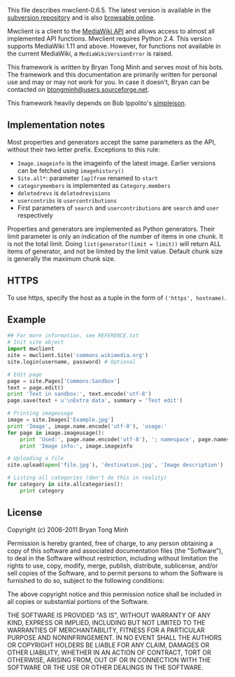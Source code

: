 This file describes mwclient-0.6.5.
The latest version is available in the 
[subversion repository](https://mwclient.svn.sourceforge.net/svnroot/mwclient)
and is also [browsable online](http://mwclient.svn.sourceforge.net/viewvc/mwclient/).

Mwclient is a client to the [MediaWiki API](http://mediawiki.org/wiki/API)
and allows access to almost all implemented API functions.
Mwclient requires Python 2.4.
This version supports MediaWiki 1.11 and above.
However, for functions not available in the current MediaWiki,
a `MediaWikiVersionError` is raised.

This framework is written by Bryan Tong Minh and serves most of his bots.
The framework and this documentation are primarily written for personal use
and may or may not work for you.
In case it doesn't, Bryan can be contacted on btongminh@users.sourceforge.net.

This framework heavily depends on Bob Ippolito's
[simplejson](https://pypi.python.org/pypi/simplejson).


## Implementation notes ##
Most properties and generators accept the same parameters as the API,
without their two letter prefix.
Exceptions to this rule:
* `Image.imageinfo` is the imageinfo of the latest image. Earlier versions can be
  fetched using `imagehistory()`
* `Site.all*`: parameter `[ap]from` renamed to `start`
* `categorymembers` is implemented as `Category.members`
* `deletedrevs` is `deletedrevisions`
* `usercontribs` is `usercontributions`
* First parameters of `search` and `usercontributions` are `search` and `user` 
  respectively

Properties and generators are implemented as Python generators.
Their limit parameter is only an indication of the number of items in one chunk.
It is not the total limit.
Doing `list(generator(limit = limit))` will return ALL items of generator,
and not be limited by the limit value.
Default chunk size is generally the maximum chunk size.


## HTTPS ##
To use https, specify the host as a tuple in the form of `('https', hostname)`.


## Example ##
```python
## For more information, see REFERENCE.txt
# Init site object
import mwclient
site = mwclient.Site('commons.wikimedia.org')
site.login(username, password) # Optional

# Edit page
page = site.Pages['Commons:Sandbox']
text = page.edit()
print 'Text in sandbox:', text.encode('utf-8')
page.save(text + u'\nExtra data', summary = 'Test edit')

# Printing imageusage
image = site.Images['Example.jpg']
print 'Image', image.name.encode('utf-8'), 'usage:'
for page in image.imageusage():
	print 'Used:', page.name.encode('utf-8'), '; namespace', page.namespace
	print 'Image info:', image.imageinfo

# Uploading a file
site.upload(open('file.jpg'), 'destination.jpg', 'Image description')

# Listing all categories (don't do this in reality)
for category in site.allcategories():
	print category
```

## License ##
 Copyright (c) 2006-2011 Bryan Tong Minh
 
 Permission is hereby granted, free of charge, to any person
 obtaining a copy of this software and associated documentation
 files (the "Software"), to deal in the Software without
 restriction, including without limitation the rights to use,
 copy, modify, merge, publish, distribute, sublicense, and/or sell
 copies of the Software, and to permit persons to whom the
 Software is furnished to do so, subject to the following
 conditions:
 
 The above copyright notice and this permission notice shall be
 included in all copies or substantial portions of the Software.
 
 THE SOFTWARE IS PROVIDED "AS IS", WITHOUT WARRANTY OF ANY KIND,
 EXPRESS OR IMPLIED, INCLUDING BUT NOT LIMITED TO THE WARRANTIES
 OF MERCHANTABILITY, FITNESS FOR A PARTICULAR PURPOSE AND
 NONINFRINGEMENT. IN NO EVENT SHALL THE AUTHORS OR COPYRIGHT
 HOLDERS BE LIABLE FOR ANY CLAIM, DAMAGES OR OTHER LIABILITY,
 WHETHER IN AN ACTION OF CONTRACT, TORT OR OTHERWISE, ARISING
 FROM, OUT OF OR IN CONNECTION WITH THE SOFTWARE OR THE USE OR
 OTHER DEALINGS IN THE SOFTWARE.
